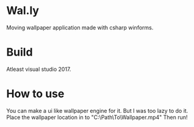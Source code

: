 # Wal.ly
Moving wallpaper application made with csharp winforms.

# Build
Atleast visual studio 2017.

# How to use
You can make a ui like wallpaper engine for it. But I was too lazy to do it.
Place the wallpaper location in to "C:\Path\To\Wallpaper.mp4"
Then run!
